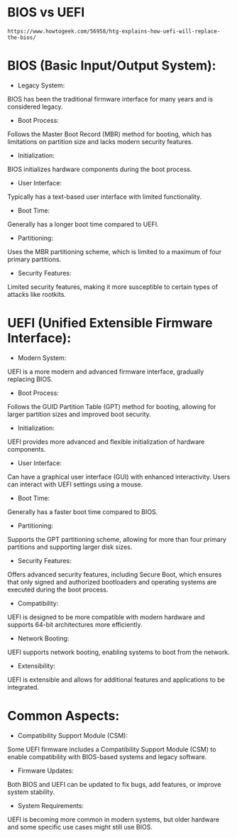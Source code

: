 # BIOS vs UEFI

`https://www.howtogeek.com/56958/htg-explains-how-uefi-will-replace-the-bios/`

# BIOS (Basic Input/Output System):

- Legacy System:

BIOS has been the traditional firmware interface for many years and is considered legacy.

- Boot Process:

Follows the Master Boot Record (MBR) method for booting, which has limitations on partition size and lacks modern security features.

- Initialization:

BIOS initializes hardware components during the boot process.

- User Interface:

Typically has a text-based user interface with limited functionality.

- Boot Time:

Generally has a longer boot time compared to UEFI.

- Partitioning:

Uses the MBR partitioning scheme, which is limited to a maximum of four primary partitions.

- Security Features:

Limited security features, making it more susceptible to certain types of attacks like rootkits.

# UEFI (Unified Extensible Firmware Interface):

- Modern System:

UEFI is a more modern and advanced firmware interface, gradually replacing BIOS.

- Boot Process:

Follows the GUID Partition Table (GPT) method for booting, allowing for larger partition sizes and improved boot security.

- Initialization:

UEFI provides more advanced and flexible initialization of hardware components.

- User Interface:

Can have a graphical user interface (GUI) with enhanced interactivity. Users can interact with UEFI settings using a mouse.

- Boot Time:

Generally has a faster boot time compared to BIOS.

- Partitioning:

Supports the GPT partitioning scheme, allowing for more than four primary partitions and supporting larger disk sizes.

- Security Features:

Offers advanced security features, including Secure Boot, which ensures that only signed and authorized bootloaders and operating systems are executed during the boot process.

- Compatibility:

UEFI is designed to be more compatible with modern hardware and supports 64-bit architectures more efficiently.

- Network Booting:

UEFI supports network booting, enabling systems to boot from the network.

- Extensibility:

UEFI is extensible and allows for additional features and applications to be integrated.

# Common Aspects:

- Compatibility Support Module (CSM):

Some UEFI firmware includes a Compatibility Support Module (CSM) to enable compatibility with BIOS-based systems and legacy software.

- Firmware Updates:

Both BIOS and UEFI can be updated to fix bugs, add features, or improve system stability.

- System Requirements:

UEFI is becoming more common in modern systems, but older hardware and some specific use cases might still use BIOS.